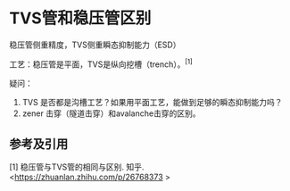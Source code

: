 # TVS管和稳压管区别

稳压管侧重精度，TVS侧重瞬态抑制能力（ESD）

工艺：稳压管是平面，TVS是纵向挖槽（trench）。<sup>[1]</sup>

疑问：

1. TVS 是否都是沟槽工艺？如果用平面工艺，能做到足够的瞬态抑制能力吗？
2. zener 击穿（隧道击穿）和avalanche击穿的区别。

## 参考及引用

[1] 稳压管与TVS管的相同与区别. 知乎. <https://zhuanlan.zhihu.com/p/26768373 >
